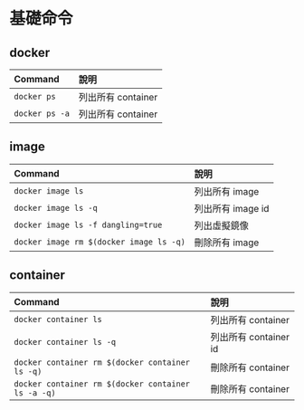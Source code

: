 # 基礎命令

## docker

| Command        | 說明               |
| :------------- | :----------------- |
| `docker ps`    | 列出所有 container |
| `docker ps -a` | 列出所有 container |

## image

| Command                                 | 說明              |
| :-------------------------------------- | :---------------- |
| `docker image ls`                       | 列出所有 image    |
| `docker image ls -q`                    | 列出所有 image id |
| `docker image ls -f dangling=true`      | 列出虛擬鏡像      |
| `docker image rm $(docker image ls -q)` | 刪除所有 image    |

## container

| Command                                            | 說明                  |
| :------------------------------------------------- | :-------------------- |
| `docker container ls`                              | 列出所有 container    |
| `docker container ls -q`                           | 列出所有 container id |
| `docker container rm $(docker container ls -q)`    | 刪除所有 container    |
| `docker container rm $(docker container ls -a -q)` | 刪除所有 container    |

